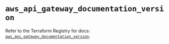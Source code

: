 # `aws_api_gateway_documentation_version`

Refer to the Terraform Registry for docs: [`aws_api_gateway_documentation_version`](https://registry.terraform.io/providers/hashicorp/aws/5.82.2/docs/resources/api_gateway_documentation_version).
